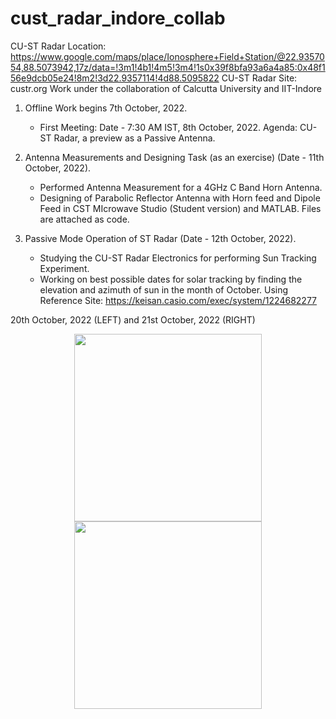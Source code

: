 # cust_radar_indore_collab
CU-ST Radar Location: https://www.google.com/maps/place/Ionosphere+Field+Station/@22.9357054,88.5073942,17z/data=!3m1!4b1!4m5!3m4!1s0x39f8bfa93a6a4a85:0x48f156e9dcb05e24!8m2!3d22.9357114!4d88.5095822
CU-ST Radar Site: custr.org
Work under the collaboration of Calcutta University and IIT-Indore


1. Offline Work begins 7th October, 2022. 

   - First Meeting: Date - 7:30 AM IST, 8th October, 2022. Agenda: CU-ST Radar, a preview as a Passive Antenna.
   
2. Antenna Measurements and Designing Task (as an exercise) (Date - 11th October, 2022). 

   - Performed Antenna Measurement for a 4GHz C Band Horn Antenna. 
   - Designing of Parabolic Reflector Antenna with Horn feed and Dipole Feed in CST MIcrowave Studio (Student version) and MATLAB. Files are attached as code.
   
3. Passive Mode Operation of ST Radar (Date - 12th October, 2022).

   - Studying the CU-ST Radar Electronics for performing Sun Tracking Experiment.
   - Working on best possible dates for solar tracking by finding the elevation and azimuth of sun in the month of October. Using Reference Site: https://keisan.casio.com/exec/system/1224682277
   
20th October, 2022 (LEFT) and 21st October, 2022 (RIGHT)
<p align="center" float="left">
  <img src="https://user-images.githubusercontent.com/76748505/195093245-40e9df83-c7e9-4e24-b3e3-b052483d861e.png" width="300" />
  <img src="https://user-images.githubusercontent.com/76748505/195094153-84813494-0bcb-4c6f-ac6d-f23eea8107d0.png" width="300" /> 
</p>
